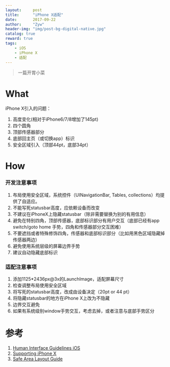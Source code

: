 ```yaml
---
layout:     post
title:      "iPhone X适配"
date:       2017-09-22
author:     "Zyw"
header-img: "img/post-bg-digital-native.jpg"
catalog: true
reward: true
tags:
    - iOS
    - iPhone X
    - 适配
---
```

> 一篇开胃小菜

# What
iPhone X引入的问题：
1. 高度变化(相对于iPhone6/7/8增加了145pt)
2. 四个圆角
3. 顶部传感器部分
4. 底部回主页（或切换app）标识
5. 安全区域引入（顶部44pt，底部34pt） 

# How

### 开发注意事项
1. 布局使用安全区域，系统控件（UINavigationBar, Tables, collections）均提供了自适应。
3. 不能写死statusbar高度，应依赖设备而改变
4. 不建议在iPhoneX上隐藏statusbar（除非需要替换为别的有用信息）
5. 避免在特别四角，顶部传感器，底部标识部分有用户交互（底部已经有app switch/goto home 手势，四角和传感器部分交互困难）
6. 不要遮挡或者特殊修饰四角，传感器和底部标识部分（比如用黑色区域隐藏掉传感器两边）
7. 避免使用系统层级的屏幕边界手势
8. 建议自动隐藏底部标识

### 适配注意事项
1. 添加1125*2436px@3x的LaunchImage，适配屏幕尺寸
2. 检查调整布局使用安全区域
3. 将写死的statusbar高度，改成由设备决定（20pt or 44 pt）
4. 将隐藏statusbar的地方在iPhone X上改为不隐藏
5. 边界交互避免
6. 如果有系统级别window手势交互，考虑去掉，或者注意与底部手势区分

# 参考   
1. [Human Interface Guidelines
iOS
](https://developer.apple.com/ios/human-interface-guidelines/overview/iphone-x/)
2. [Supporting iPhone X](https://useyourloaf.com/blog/supporting-iphone-x/)
3. [Safe Area Layout Guide](https://useyourloaf.com/blog/safe-area-layout-guide/)